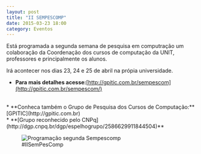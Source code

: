 ```yaml
---
layout: post
title: "II SEMPESCOMP"
date: 2015-03-23 18:00
category: Eventos
---
```


<p class="txt-post">
    Está programada a segunda semana de pesquisa em computração um colaboração da Coordenação dos cursos de computação da UNIT, professores e principalmente os alunos.
</p>

<p class="txt-post">
     Irá acontecer nos dias 23, 24 e 25 de abril na própia universidade.
</p>

* **Para mais detalhes acesse:**[http://gpitic.com.br/sempescom](http://gpitic.com.br/sempescom/)
<br/>
* **Conheca também o Grupo de Pesquisa dos Cursos de Computação:** [GPITIC](http://gpitic.com.br)
<br/>
* **[Grupo reconhecido pelo CNPq](http://dgp.cnpq.br/dgp/espelhogrupo/2586629911844504)**

<figure>
    <img src="http://rafaeltavares.co/public/img/posts/banner-2semprescomp.png" alt="Programação segunda Sempescomp">
    <figcaption>#IISemPesComp</figcaption>
</figure>